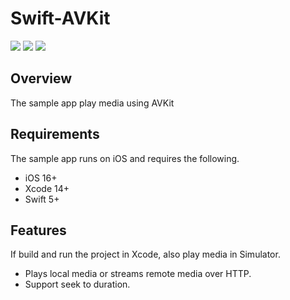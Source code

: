 # Swift-AVKit

<p align="left">
<a href="https://developer.apple.com/swift"><img src="https://img.shields.io/badge/language-Swift%205-F05138?logo=swift"></a>
<a href="https://developer.apple.com/swiftui"><img src="https://img.shields.io/badge/framework-SwiftUI-blue"></a>
<a href="https://developer.apple.com/ios"><img src="https://img.shields.io/badge/target-iOS%2016%2B-blue"></a>
</p>

## Overview
The sample app play media using AVKit


## Requirements
The sample app runs on iOS and requires the following.
- iOS 16+
- Xcode 14+
- Swift 5+

## Features
If build and run the project in Xcode, also play media in Simulator.
- Plays local media or streams remote media over HTTP.
- Support seek to duration.
